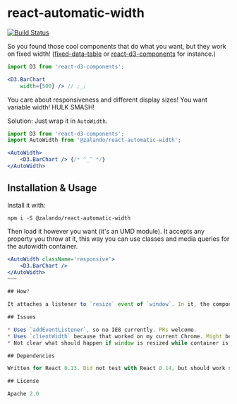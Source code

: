 # react-automatic-width

[![Build Status](https://travis-ci.org/zalando/react-automatic-width.svg?branch=master)](https://travis-ci.org/zalando/react-automatic-width) 

So you found those cool components that do what you want, but they work on fixed width! ([fixed-data-table](https://facebook.github.io/fixed-data-table/) or [react-d3-components](https://github.com/codesuki/react-d3-components) for instance.)

~~~ jsx
import D3 from 'react-d3-components';

<D3.BarChart
    width={500} /> // ;_;
~~~

You care about responsiveness and different display sizes! You want variable width! HULK SMASH!

Solution: Just wrap it in `AutoWidth`.

~~~ jsx
import D3 from 'react-d3-components';
import AutoWidth from '@zalando/react-automatic-width';

<AutoWidth>
    <D3.BarChart /> {/* ^_^ */}
</AutoWidth>
~~~

## Installation & Usage

Install it with:

    npm i -S @zalando/react-automatic-width

Then load it however you want (it's an UMD module). It accepts any property you throw at it, this way you can use classes and media queries for the autowidth container.

~~~ jsx
<AutoWidth className='responsive'>
    <D3.BarChart />
</AutoWidth>
~~~ 

## How?

It attaches a listener to `resize` event of `window`. In it, the component reads the current width of its DOM node and sets this as `width` property on its children.

## Issues

* Uses `addEventListener`, so no IE8 currently. PRs welcome.
* Uses `clientWidth` because that worked on my current Chrome. Might be funky in your browser. PRs welcome.
* Not clear what should happen if window is resized while container is not displayed. Currently zero-widths just get ignored.

## Dependencies

Written for React 0.13. Did not test with React 0.14, but should work since `ref.findDOMNode` is deprecated, but not removed.

## License

Apache 2.0
